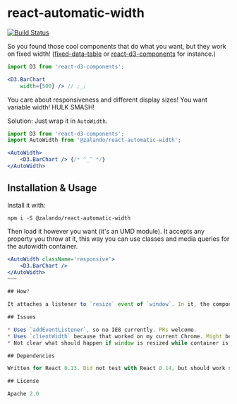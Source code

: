 # react-automatic-width

[![Build Status](https://travis-ci.org/zalando/react-automatic-width.svg?branch=master)](https://travis-ci.org/zalando/react-automatic-width) 

So you found those cool components that do what you want, but they work on fixed width! ([fixed-data-table](https://facebook.github.io/fixed-data-table/) or [react-d3-components](https://github.com/codesuki/react-d3-components) for instance.)

~~~ jsx
import D3 from 'react-d3-components';

<D3.BarChart
    width={500} /> // ;_;
~~~

You care about responsiveness and different display sizes! You want variable width! HULK SMASH!

Solution: Just wrap it in `AutoWidth`.

~~~ jsx
import D3 from 'react-d3-components';
import AutoWidth from '@zalando/react-automatic-width';

<AutoWidth>
    <D3.BarChart /> {/* ^_^ */}
</AutoWidth>
~~~

## Installation & Usage

Install it with:

    npm i -S @zalando/react-automatic-width

Then load it however you want (it's an UMD module). It accepts any property you throw at it, this way you can use classes and media queries for the autowidth container.

~~~ jsx
<AutoWidth className='responsive'>
    <D3.BarChart />
</AutoWidth>
~~~ 

## How?

It attaches a listener to `resize` event of `window`. In it, the component reads the current width of its DOM node and sets this as `width` property on its children.

## Issues

* Uses `addEventListener`, so no IE8 currently. PRs welcome.
* Uses `clientWidth` because that worked on my current Chrome. Might be funky in your browser. PRs welcome.
* Not clear what should happen if window is resized while container is not displayed. Currently zero-widths just get ignored.

## Dependencies

Written for React 0.13. Did not test with React 0.14, but should work since `ref.findDOMNode` is deprecated, but not removed.

## License

Apache 2.0
